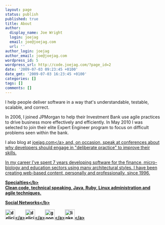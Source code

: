 ```yaml
---
layout: page
status: publish
published: true
title: About
author:
  display_name: Joe Wright
  login: joejag
  email: joe@joejag.com
  url: ''
author_login: joejag
author_email: joe@joejag.com
wordpress_id: 5
wordpress_url: http://code.joejag.com/?page_id=2
date: '2009-07-03 09:23:45 +0100'
date_gmt: '2009-07-03 16:23:45 +0100'
categories: []
tags: []
comments: []
---
```

<p>I help people deliver software in a way that's understandable, testable, scalable, and correct.</p>
<p>In 2006, I joined JPMorgan to help their Investment Bank use agile practices to drive business more effectively and efficiently. In May 2010 I was selected to join their elite Expert Engineer program to focus on difficult problems seen within the bank.</p>
<p>I also blog at <a href="http:&#47;&#47;www.joejag.com">joejag.com<&#47;a> and, on occasion, speak at conferences about why developers should engage in "deliberate practice" to improve their skills.</p>
<p>In my career I've spent 7 years developing software for the finance, micro-biology and education sectors using many architectural styles. I have been creating web-based content, personally and professionally, since 1996.</p>
<p><b>Specialties<&#47;b><br />
Clean code, technical speaking, Java, Ruby, Linux administration and agile techniques.</p>
<p><b>Social Networks<&#47;b></p>
<p><a href="http:&#47;&#47;twitter.com&#47;joe_jag"><img alt="delicious" src="http:&#47;&#47;www.joejag.com&#47;i&#47;icons&#47;twitter.png" height="32" width="32" &#47;><&#47;a><a href="http:&#47;&#47;delicious.com&#47;tehjoejag"><img alt="delicious" src="http:&#47;&#47;www.joejag.com&#47;i&#47;icons&#47;delicious.png" height="32" width="32" &#47;><&#47;a><a href="http:&#47;&#47;www.google.co.uk&#47;reader&#47;shared&#47;14137853416402433237"><img alt="google reader" src="http:&#47;&#47;www.joejag.com&#47;i&#47;icons&#47;google.png" height="32" width="32" &#47;><&#47;a><a href="http:&#47;&#47;www.linkedin.com&#47;in&#47;joewright"><img alt="linkedin" src="http:&#47;&#47;www.joejag.com&#47;i&#47;icons&#47;linkedin.png" height="32" width="32" &#47;><&#47;a></p>
